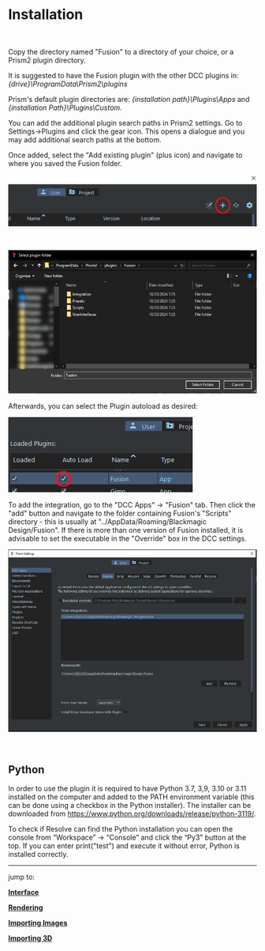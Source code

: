# **Installation**

<br/>

Copy the directory named "Fusion" to a directory of your choice, or a Prism2 plugin directory.

It is suggested to have the Fusion plugin with the other DCC plugins in: *{drive}\ProgramData\Prism2\plugins*

Prism's default plugin directories are: *{installation path}\Plugins\Apps* and *{installation Path}\Plugins\Custom*.

You can add the additional plugin search paths in Prism2 settings.  Go to Settings->Plugins and click the gear icon.  This opens a dialogue and you may add additional search paths at the bottom.

Once added, select the "Add existing plugin" (plus icon) and navigate to where you saved the Fusion folder.

![Adding Plugin](DocsImages/Adding_Plugin.png)

<br/>

![Plugin Folder](DocsImages/Plugin_Folder.png)


Afterwards, you can select the Plugin autoload as desired:

![Autoload](DocsImages/Autoload.png)

To add the integration, go to the "DCC Apps" -> "Fusion" tab.  Then click the "add" button and navigate to the folder containing Fusion's "Scripts" directory - this is usually at "../AppData/Roaming/Blackmagic Design/Fusion".  If there is more than one version of Fusion installed, it is advisable to set the executable in the "Override" box in the DCC settings.

![Add DCC apps](DocsImages/Add_DCC_Apps.png)

<br/>

## **Python**


In order to use the plugin it is required to have Python 3.7, 3,9, 3.10 or 3.11 installed on the computer and added to the PATH environment variable (this can be done using a checkbox in the Python installer). The installer can be downloaded from https://www.python.org/downloads/release/python-3119/.

To check if Resolve can find the Python installation you can open the console from “Workspace” -> “Console” and click the “Py3” button at the top. If you can enter print("test") and execute it without error, Python is installed correctly.

___
jump to:

[**Interface**](Interface.md)

[**Rendering**](Rendering.md)

[**Importing Images**](Importing_2d.md)

[**Importing 3D**](Importing_3d.md)
